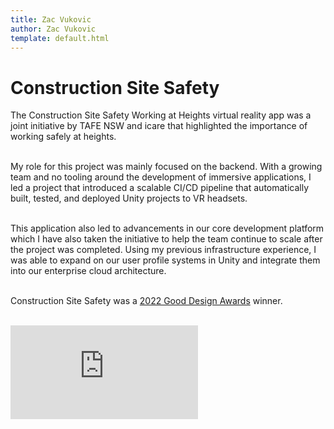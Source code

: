 ```yaml
---
title: Zac Vukovic
author: Zac Vukovic
template: default.html
---
```


# Construction Site Safety

The Construction Site Safety Working at Heights virtual reality app was a joint initiative by TAFE NSW and icare that highlighted the importance of working safely at heights.<br /><br />

My role for this project was mainly focused on the backend. With a growing team and no tooling around the development of immersive applications, I led a project that introduced a scalable CI/CD pipeline that automatically built, tested, and deployed Unity projects to VR headsets.<br /><br />

This application also led to advancements in our core development platform which I have also taken the initiative to help the team continue to scale after the project was completed. Using my previous infrastructure experience, I was able to expand on our user profile systems in Unity and integrate them into our enterprise cloud architecture.<br ><br >

Construction Site Safety was a <a href="https://good-design.org/projects/tafe-nsw-icare-construction-site-safety-working-heights-program/" target="_blank" rel="noopener noreferrer">2022 Good Design Awards</a> winner.<br /><br />

<div class="iframe-container">
    <iframe class="responsive-iframe" src="https://www.youtube.com/embed/DLo8CAm8w1E?start=126" title="YouTube video player" frameborder="0" allow="accelerometer; autoplay; clipboard-write; encrypted-media; gyroscope; picture-in-picture; web-share" allowfullscreen></iframe>
</div>

